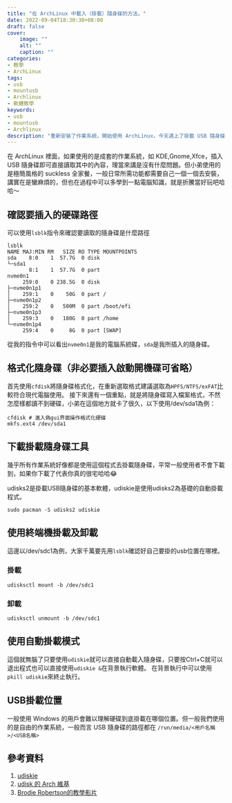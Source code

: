 ```yaml
---
title: "在 ArchLinux 中載入（掛載）隨身碟的方法。"
date: 2022-09-04T18:30:30+08:00
draft: false
cover:
    image: ""
    alt: ""
    caption: ""
categories: 
- 教學
- ArchLinux
tags: 
- usb
- mountusb
- Archlinux
- 軟體教學
keywords:
- usb
- mountusb
- Archlinux
description: "重新安裝了作業系統，開始使用 ArchLinux，今天遇上了掛載 USB 隨身碟的問題，順便紀錄一下。"
---
```


在 ArchLinux 裡面，如果使用的是成套的作業系統，如 KDE,Gnome,Xfce，插入 USB 隨身碟即可直接讀取其中的內容，理當來講是沒有什麼問題。但小弟使用的是極簡風格的 suckless 全家餐，一般日常所需功能都需要自己一個一個去安裝，講實在是蠻麻煩的，但也在過程中可以多學到一點電腦知識，就是折騰當好玩吧哈哈～

## 確認要插入的硬碟路徑

可以使用`lsblk`指令來確認要讀取的隨身碟是什麼路徑

```
lsblk
NAME MAJ:MIN RM   SIZE RO TYPE MOUNTPOINTS                               
sda    8:0    1  57.7G  0 disk
└─sda1
       8:1    1  57.7G  0 part 
nvme0n1
     259:0    0 238.5G  0 disk
├─nvme0n1p1
│    259:1    0    50G  0 part /
├─nvme0n1p2
│    259:2    0   500M  0 part /boot/efi
├─nvme0n1p3
│    259:3    0   180G  0 part /home
└─nvme0n1p4
     259:4    0     8G  0 part [SWAP]
```
從我的指令中可以看出`nvme0n1`是我的電腦系統碟，`sda`是我所插入的隨身碟。

## 格式化隨身碟（非必要插入啟動開機碟可省略）
首先使用`cfdisk`將隨身碟格式化，在重新選取格式建議選取為`HPFS/NTFS/exFAT`比較符合現代電腦使用。
接下來還有一個重點，就是將隨身碟寫入檔案格式，不然怎麼樣都讀不到硬碟，小弟在這個地方就卡了很久，以下使用/dev/sda1為例：
```
cfdisk # 進入偽gui界面操作格式化硬碟
mkfs.ext4 /dev/sda1
```

## 下載掛載隨身碟工具

幾乎所有作業系統好像都是使用這個程式去掛載隨身碟，平常一般使用者不會下載到，如果你下載了代表你真的很宅哈哈😂

udisks2是掛載USB隨身碟的基本軟體，udiskie是使用udisks2為基礎的自動掛載程式。
```
sudo pacman -S udisks2 udiskie
```

## 使用終端機掛載及卸載
這邊以/dev/sdc1為例，大家千萬要先用`lsblk`確認好自己要掛的usb位置在哪裡。

### 掛載
```
udisksctl mount -b /dev/sdc1
```
### 卸載
```
udisksctl unmount -b /dev/sdc1
```

## 使用自動掛載模式
這個就無腦了只要使用`udiskie`就可以直接自動載入隨身碟，只要按Ctrl+C就可以退出程式也可以直接使用`udiskie &`在背景執行軟體。
在背景執行中可以使用`pkill udiskie`來終止執行。

## USB掛載位置

一般使用 Windows 的用戶會難以理解硬碟到底掛載在哪個位置。但一般我們使用的是自由的作業系統，一般而言 USB 隨身碟的路徑都在
`/run/media/<用戶名稱>/<USB名稱>`

## 參考資料

1. [udiskie](https://github.com/coldfix/udiskie/wiki/Usage)
1. [udisk 的 Arch 維基](https://wiki.archlinux.org/title/Udisks#NTFS_mount_failing)
1. [ Brodie Robertson的教學影片](https://www.youtube.com/watch?v=eVZBvRkLqaE)


